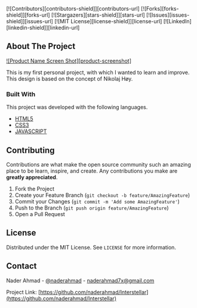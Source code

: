 [![Contributors][contributors-shield]][contributors-url]
[![Forks][forks-shield]][forks-url]
[![Stargazers][stars-shield]][stars-url]
[![Issues][issues-shield]][issues-url]
[![MIT License][license-shield]][license-url]
[![LinkedIn][linkedin-shield]][linkedin-url]

<!-- ABOUT THE PROJECT -->
## About The Project

[![Product Name Screen Shot][product-screenshot]](https://example.com)

This is my first personal project, with which I wanted to learn and improve. This design is based on the concept of Nikolaj Høy.

### Built With

This project was developed with the following languages.
* [HTML5](https://developer.mozilla.org/es/docs/Web/HTML)
* [CSS3](https://developer.mozilla.org/es/docs/Web/CSS)
* [JAVASCRIPT](https://developer.mozilla.org/es/docs/Web/JavaScript)

<!-- CONTRIBUTING -->
## Contributing

Contributions are what make the open source community such an amazing place to be learn, inspire, and create. Any contributions you make are **greatly appreciated**.

1. Fork the Project
2. Create your Feature Branch (`git checkout -b feature/AmazingFeature`)
3. Commit your Changes (`git commit -m 'Add some AmazingFeature'`)
4. Push to the Branch (`git push origin feature/AmazingFeature`)
5. Open a Pull Request

<!-- LICENSE -->
## License

Distributed under the MIT License. See `LICENSE` for more information.

<!-- CONTACT -->
## Contact

Nader Ahmad - [@naderahmad](https://twitter.com/naderahmad) - naderahmad7x@gmail.com

Project Link: [https://github.com/naderahmad/Interstellar](https://github.com/naderahmad/Interstellar)

